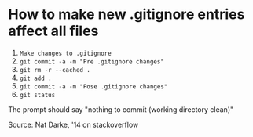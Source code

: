 # How to make new .gitignore entries affect all files 

1. `Make changes to .gitignore`
2. `git commit -a -m "Pre .gitignore changes"`
3. `git rm -r --cached .` 
4. `git add .`
5. `git commit -a -m "Pose .gitignore changes"`
6. `git status`

The prompt should say "nothing to commit (working directory clean)"

Source: Nat Darke, '14 on stackoverflow
